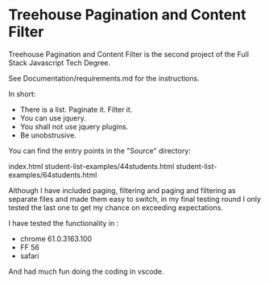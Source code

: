 # Treehouse Pagination and Content Filter

Treehouse Pagination and Content Filter is the second project of the Full Stack Javascript 
Tech Degree.

See Documentation/requirements.md for the instructions.

In short: 

 - There is a list. Paginate it. Filter it. 
 - You can use jquery. 
 - You shall not use jquery plugins.
 - Be unobstrusive.


You can find the entry points in the "Source" directory: 

index.html
student-list-examples/44students.html
student-list-examples/64students.html

Although I have included paging, filtering and paging and filtering as separate 
files and made them easy to switch, in my final testing round I only tested the last
one to get my chance on exceeding expectations.

I have tested the functionality in :

- chrome 61.0.3163.100
- FF 56
- safari 

And had much fun doing the coding in vscode. 